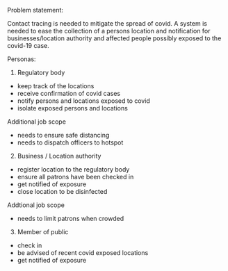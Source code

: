 Problem statement:

Contact tracing is needed to mitigate the spread of covid. A system is needed to ease the collection of a persons location and notification for businesses/location authority and affected people possibly exposed to the covid-19 case.

Personas: 
1. Regulatory body
  * keep track of the locations
  * receive confirmation of covid cases
  * notify persons and locations exposed to covid
  * isolate exposed persons and locations 
  
  Additional job scope
  * needs to ensure safe distancing
  * needs to dispatch officers to hotspot

2. Business / Location authority
  * register location to the regulatory body
  * ensure all patrons have been checked in
  * get notified of exposure 
  * close location to be disinfected

  Addtional job scope
  * needs to limit patrons when crowded

3. Member of public
  * check in 
  * be advised of recent covid exposed locations
  * get notified of exposure

